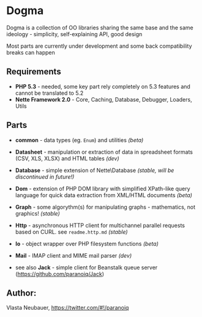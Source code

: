 Dogma
========

Dogma is a collection of OO libraries sharing the same base and the same ideology - simplicity, self-explaining API, good design

Most parts are currently under development and some back compatibility breaks can happen


Requirements
--------
 - **PHP 5.3** - needed, some key part rely completely on 5.3 features and cannot be translated to 5.2
 - **Nette Framework 2.0** - Core, Caching, Database, Debugger, Loaders, Utils


Parts
--------
 - **common** - data types (eg. `Enum`) and utilities *(beta)*
 - **Datasheet** - manipulation or extraction of data in spreadsheet formats (CSV, XLS, XLSX) and HTML tables *(dev)*
 - **Database** - simple extension of Nette\Database *(stable, will be discontinued in future!)*
 - **Dom** - extension of PHP DOM library with simplified XPath-like query language for quick data extraction from XML/HTML documents *(beta)*
 - **Graph** - some algorythm(s) for manipulating graphs - mathematics, not graphics! *(stable)*
 - **Http** - asynchronous HTTP client for multichannel parallel requests based on CURL. see `readme.http.md` *(stable)*
 - **Io** - object wrapper over PHP filesystem functions *(beta)*
 - **Mail** - IMAP client and MIME mail parser *(dev)*

 - see also **Jack** - simple client for Beanstalk queue server (https://github.com/paranoiq/Jack)

Author:
--------
Vlasta Neubauer, https://twitter.com/#!/paranoiq
